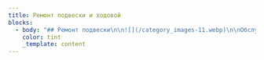 ```yaml
---
title: Ремонт подвески и ходовой
blocks:
  - body: "## Ремонт подвески\n\n![](/category_images-11.webp)\n\nОбслуживание и ремонт ходовой части автомобиля\_может понадобиться, если появились следующие симптомы:\n\n* ***На поворотах появляется посторонний шум, скрежет.***\n* ***Руль стучит или вибрирует при езде.***\n* ***Качание машины при проезде неровностей на дороге.***\n* ***Авто уводит влево или вправо.***\n\nУслуга “ремонт ходовки” пользуется большим спросом в Санкт-Петербурге. Поэтому есть множество сервисов, предлагающих выполнение этой работы. Но не все мастера имеют достаточное количество знаний, как и не все мастерские располагают нужным оборудованием, чтобы выполнить действительно профессиональный\_ремонт ходовой части легкового автомобиля. Ошибки механиков могут привести к внезапным поломкам и трате денежных средств. Важно уделять внимание стоимости услуги, но это не должно быть решающим фактом при выборе СТО.\n\n## Ремонт передней и задней подвески в автосервисе\n\nНаши автомеханики и автослесари\_имеют большой опыт работы, но не останавливаются на этом — регулярно проходят обучение и повышают квалификацию. Для нас важна репутация, поэтому проводим техническое обслуживание и\_замену ходовой части\_качественно. Даем гарантию 12 месяцев.\_\n\nПосле диагностики и осмотра системы может понадобиться замена:\n\n* ***Амортизаторов и опор.***\n* ***ШРУСов.***\n* ***Сайлентблоков.***\n* ***Шаровых опор.***\n* ***Рычага подвески.***\n* ***Рулевых наконечников.***\n\n![](/shpricovka.webp)\n\n100 руб./точка - шприцовка.\n\n![](/usilenie_ressor.jpg)\n\n1500 руб./лист - усиление рессор.\n\n![](/obsluzhivanie_supportov.webp)\n\n350 руб. - обслуживание суппортов\n\n![](/zamena_solenbloka_verhnego_rychaga_perednej_podveski_gazel_nekst.webp)\n\n750 руб./шт. - замена сайлентблока верхнего рычага передней подвески Газель Некст\n\n![](/zamena_salenbloka_ressorry.jpg)\n\n550 руб. - замена сайлентблока рессоры\n\n![](/zamena_perednih_kolodok.webp)\n\n800 руб. - замена передних колодок\n\n![](/zamena_kronshtejna_stabilizatora.webp)\n\n450 руб. - замена кронштейна стабилизатора\n\n![](/zamena_amortizatora.webp)\n\n400 руб. - замена амортизатора\n\n![](/1800_rub_zamena_zadnih_amortizatorov_ford.webp)\n\n1800 руб. - Замена задних амортизаторов Форд\n\n![](/1200_rub_odna_storona_zamena_zadnego_razvalnogo_rychaga_hendaj_ih35.webp)\n\n1200 руб. одна сторона - Замена заднего развального рычага (хёндай iх35)\n\n![](/1800_rub_zamena_podshipnika_stupicy_kolesa_shkoda_oktaviya.webp)\n\n1800 руб. - Замена подшипника ступицы колеса (Шкода Октавия)\n\n![](/ot_300_rub_chistka_i_obsluzhivanie_suportov_0.webp)\n\nот 300 руб. - Чистка и обслуживание суппортов\n\n![](/2000_rub_rabota_po_zamene_traversy_ramy_gazel_biznes.webp)\n\n2000 руб - работа по Замене траверсы рамы Газель Бизнес\n"
    color: tint
    _template: content
---
```



